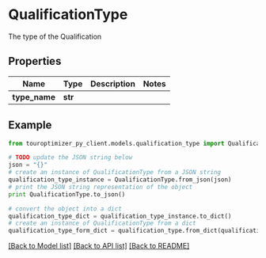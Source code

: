 # QualificationType

The type of the Qualification

## Properties

Name | Type | Description | Notes
------------ | ------------- | ------------- | -------------
**type_name** | **str** |  | 

## Example

```python
from touroptimizer_py_client.models.qualification_type import QualificationType

# TODO update the JSON string below
json = "{}"
# create an instance of QualificationType from a JSON string
qualification_type_instance = QualificationType.from_json(json)
# print the JSON string representation of the object
print QualificationType.to_json()

# convert the object into a dict
qualification_type_dict = qualification_type_instance.to_dict()
# create an instance of QualificationType from a dict
qualification_type_form_dict = qualification_type.from_dict(qualification_type_dict)
```
[[Back to Model list]](../README.md#documentation-for-models) [[Back to API list]](../README.md#documentation-for-api-endpoints) [[Back to README]](../README.md)


